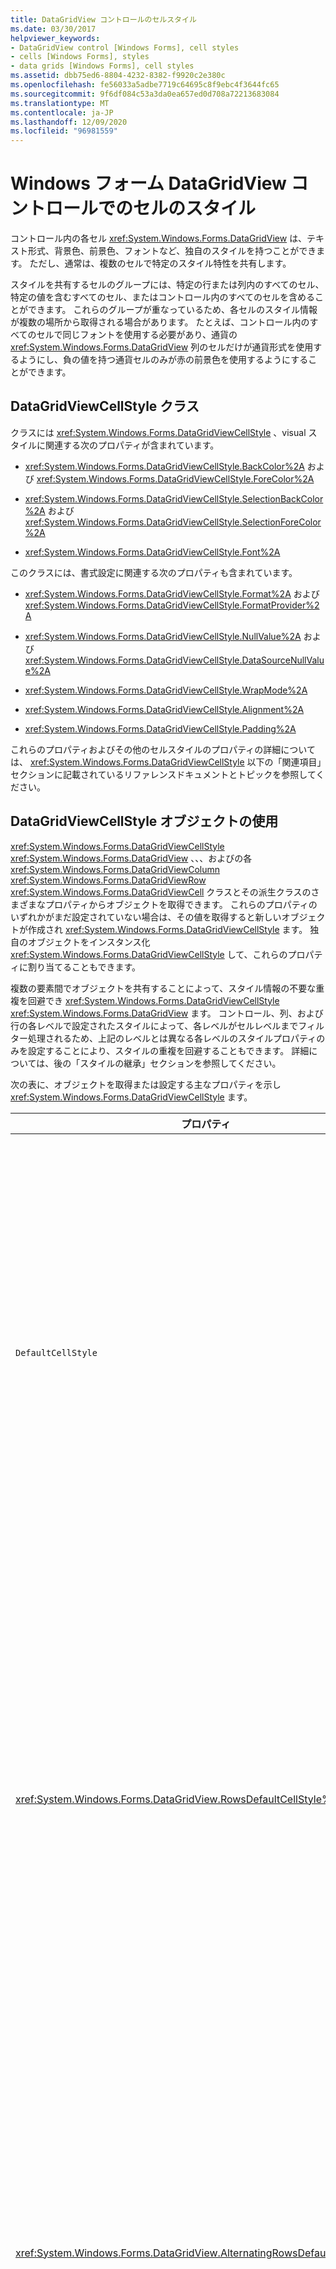 ```yaml
---
title: DataGridView コントロールのセルスタイル
ms.date: 03/30/2017
helpviewer_keywords:
- DataGridView control [Windows Forms], cell styles
- cells [Windows Forms], styles
- data grids [Windows Forms], cell styles
ms.assetid: dbb75ed6-8804-4232-8382-f9920c2e380c
ms.openlocfilehash: fe56033a5adbe7719c64695c8f9ebc4f3644fc65
ms.sourcegitcommit: 9f6df084c53a3da0ea657ed0d708a72213683084
ms.translationtype: MT
ms.contentlocale: ja-JP
ms.lasthandoff: 12/09/2020
ms.locfileid: "96981559"
---
```

# <a name="cell-styles-in-the-windows-forms-datagridview-control"></a>Windows フォーム DataGridView コントロールでのセルのスタイル
コントロール内の各セル <xref:System.Windows.Forms.DataGridView> は、テキスト形式、背景色、前景色、フォントなど、独自のスタイルを持つことができます。 ただし、通常は、複数のセルで特定のスタイル特性を共有します。  
  
 スタイルを共有するセルのグループには、特定の行または列内のすべてのセル、特定の値を含むすべてのセル、またはコントロール内のすべてのセルを含めることができます。 これらのグループが重なっているため、各セルのスタイル情報が複数の場所から取得される場合があります。 たとえば、コントロール内のすべてのセルで同じフォントを使用する必要があり、通貨の <xref:System.Windows.Forms.DataGridView> 列のセルだけが通貨形式を使用するようにし、負の値を持つ通貨セルのみが赤の前景色を使用するようにすることができます。  
  
## <a name="the-datagridviewcellstyle-class"></a>DataGridViewCellStyle クラス  
 クラスには <xref:System.Windows.Forms.DataGridViewCellStyle> 、visual スタイルに関連する次のプロパティが含まれています。  
  
- <xref:System.Windows.Forms.DataGridViewCellStyle.BackColor%2A> および <xref:System.Windows.Forms.DataGridViewCellStyle.ForeColor%2A>  
  
- <xref:System.Windows.Forms.DataGridViewCellStyle.SelectionBackColor%2A> および <xref:System.Windows.Forms.DataGridViewCellStyle.SelectionForeColor%2A>  
  
- <xref:System.Windows.Forms.DataGridViewCellStyle.Font%2A>  
  
 このクラスには、書式設定に関連する次のプロパティも含まれています。  
  
- <xref:System.Windows.Forms.DataGridViewCellStyle.Format%2A> および <xref:System.Windows.Forms.DataGridViewCellStyle.FormatProvider%2A>  
  
- <xref:System.Windows.Forms.DataGridViewCellStyle.NullValue%2A> および <xref:System.Windows.Forms.DataGridViewCellStyle.DataSourceNullValue%2A>  
  
- <xref:System.Windows.Forms.DataGridViewCellStyle.WrapMode%2A>  
  
- <xref:System.Windows.Forms.DataGridViewCellStyle.Alignment%2A>  
  
- <xref:System.Windows.Forms.DataGridViewCellStyle.Padding%2A>  
  
 これらのプロパティおよびその他のセルスタイルのプロパティの詳細については、 <xref:System.Windows.Forms.DataGridViewCellStyle> 以下の「関連項目」セクションに記載されているリファレンスドキュメントとトピックを参照してください。  
  
## <a name="using-datagridviewcellstyle-objects"></a>DataGridViewCellStyle オブジェクトの使用  
 <xref:System.Windows.Forms.DataGridViewCellStyle> <xref:System.Windows.Forms.DataGridView> 、、、およびの各 <xref:System.Windows.Forms.DataGridViewColumn> <xref:System.Windows.Forms.DataGridViewRow> <xref:System.Windows.Forms.DataGridViewCell> クラスとその派生クラスのさまざまなプロパティからオブジェクトを取得できます。 これらのプロパティのいずれかがまだ設定されていない場合は、その値を取得すると新しいオブジェクトが作成され <xref:System.Windows.Forms.DataGridViewCellStyle> ます。 独自のオブジェクトをインスタンス化 <xref:System.Windows.Forms.DataGridViewCellStyle> して、これらのプロパティに割り当てることもできます。  
  
 複数の要素間でオブジェクトを共有することによって、スタイル情報の不要な重複を回避でき <xref:System.Windows.Forms.DataGridViewCellStyle> <xref:System.Windows.Forms.DataGridView> ます。 コントロール、列、および行の各レベルで設定されたスタイルによって、各レベルがセルレベルまでフィルター処理されるため、上記のレベルとは異なる各レベルのスタイルプロパティのみを設定することにより、スタイルの重複を回避することもできます。 詳細については、後の「スタイルの継承」セクションを参照してください。  
  
 次の表に、オブジェクトを取得または設定する主なプロパティを示し <xref:System.Windows.Forms.DataGridViewCellStyle> ます。  
  
|プロパティ|クラス|説明|  
|--------------|-------------|-----------------|  
|`DefaultCellStyle`|<xref:System.Windows.Forms.DataGridView>、 <xref:System.Windows.Forms.DataGridViewColumn> 、 <xref:System.Windows.Forms.DataGridViewRow> 、およびの各派生クラス|コントロール全体 (ヘッダーセルを含む)、列、または行内のすべてのセルで使用される既定のスタイルを取得または設定します。|  
|<xref:System.Windows.Forms.DataGridView.RowsDefaultCellStyle%2A>|<xref:System.Windows.Forms.DataGridView>|コントロールのすべての行で使用される既定のセルスタイルを取得または設定します。 これには、ヘッダーセルは含まれません。|  
|<xref:System.Windows.Forms.DataGridView.AlternatingRowsDefaultCellStyle%2A>|<xref:System.Windows.Forms.DataGridView>|コントロールの交互の行で使用される既定のセルスタイルを取得または設定します。 元帳に似た効果を作成するために使用します。|  
|<xref:System.Windows.Forms.DataGridView.RowHeadersDefaultCellStyle%2A>|<xref:System.Windows.Forms.DataGridView>|コントロールの行ヘッダーによって使用される既定のセルスタイルを取得または設定します。 Visual スタイルが有効になっている場合、現在のテーマによってオーバーライドされます。|  
|<xref:System.Windows.Forms.DataGridView.ColumnHeadersDefaultCellStyle%2A>|<xref:System.Windows.Forms.DataGridView>|コントロールの列ヘッダーによって使用される既定のセルスタイルを取得または設定します。 Visual スタイルが有効になっている場合、現在のテーマによってオーバーライドされます。|  
|<xref:System.Windows.Forms.DataGridViewCell.Style%2A>|<xref:System.Windows.Forms.DataGridViewCell> および派生クラス|セルレベルで指定されたスタイルを取得または設定します。 これらのスタイルは、上位レベルから継承されたスタイルよりも優先されます。|  
|`InheritedStyle`|<xref:System.Windows.Forms.DataGridViewCell>、 <xref:System.Windows.Forms.DataGridViewRow> 、 <xref:System.Windows.Forms.DataGridViewColumn> 、およびの各派生クラス|上位レベルから継承されたスタイルを含む、セル、行、または列に現在適用されているすべてのスタイルを取得します。|  
  
 前述のように、 <xref:System.Windows.Forms.DataGridViewCellStyle> プロパティが以前に設定されていない場合、スタイルプロパティの値を取得すると、新しいオブジェクトが自動的にインスタンス化されます。 これらのオブジェクトを不必要に作成しないように、行クラスと列クラスにはプロパティがあり、プロパティ <xref:System.Windows.Forms.DataGridViewBand.HasDefaultCellStyle%2A> <xref:System.Windows.Forms.DataGridViewBand.DefaultCellStyle%2A> が設定されているかどうかを確認できます。 同様に、セルクラスには、 <xref:System.Windows.Forms.DataGridViewCell.HasStyle%2A> <xref:System.Windows.Forms.DataGridViewCell.Style%2A> プロパティが設定されているかどうかを示すプロパティがあります。  
  
 各スタイルプロパティには、コントロールに対応する *PropertyName* `Changed` イベントがあり <xref:System.Windows.Forms.DataGridView> ます。 行、列、およびセルの各プロパティの場合、イベントの名前は " `Row` "、" `Column` "、または " `Cell` " (など) で始まり <xref:System.Windows.Forms.DataGridView.RowDefaultCellStyleChanged> ます。 これらの各イベントは、対応するスタイルプロパティが別のオブジェクトに設定されている場合に発生し <xref:System.Windows.Forms.DataGridViewCellStyle> ます。 これらのイベントは、 <xref:System.Windows.Forms.DataGridViewCellStyle> スタイルプロパティからオブジェクトを取得し、そのプロパティ値を変更したときには発生しません。 セルスタイルオブジェクト自体への変更に応答するには、イベントを処理し <xref:System.Windows.Forms.DataGridView.CellStyleContentChanged> ます。  
  
## <a name="style-inheritance"></a>スタイルの継承  
 各は、その <xref:System.Windows.Forms.DataGridViewCell> プロパティから外観を取得し <xref:System.Windows.Forms.DataGridViewCell.InheritedStyle%2A> ます。 <xref:System.Windows.Forms.DataGridViewCellStyle>このプロパティによって返されるオブジェクトは、型のプロパティの階層から値を継承し <xref:System.Windows.Forms.DataGridViewCellStyle> ます。 これらのプロパティは、 <xref:System.Windows.Forms.DataGridViewCell.InheritedStyle%2A> ヘッダー以外のセルのが値を取得する順序で下に一覧表示されます。  
  
1. <xref:System.Windows.Forms.DataGridViewCell.Style%2A?displayProperty=nameWithType>  
  
2. <xref:System.Windows.Forms.DataGridViewRow.DefaultCellStyle%2A?displayProperty=nameWithType>  
  
3. <xref:System.Windows.Forms.DataGridView.AlternatingRowsDefaultCellStyle%2A?displayProperty=nameWithType> (インデックス番号が奇数の行のセルのみ)  
  
4. <xref:System.Windows.Forms.DataGridView.RowsDefaultCellStyle%2A?displayProperty=nameWithType>  
  
5. <xref:System.Windows.Forms.DataGridViewColumn.DefaultCellStyle%2A?displayProperty=nameWithType>  
  
6. <xref:System.Windows.Forms.DataGridView.DefaultCellStyle%2A?displayProperty=nameWithType>  
  
 行と列のヘッダーセルの場合、 <xref:System.Windows.Forms.DataGridViewCell.InheritedStyle%2A> プロパティは、指定された順序で、次のソースプロパティのリストの値によって設定されます。  
  
1. <xref:System.Windows.Forms.DataGridViewCell.Style%2A?displayProperty=nameWithType>  
  
2. <xref:System.Windows.Forms.DataGridView.ColumnHeadersDefaultCellStyle%2A?displayProperty=nameWithType> または <xref:System.Windows.Forms.DataGridView.RowHeadersDefaultCellStyle%2A?displayProperty=nameWithType>  
  
3. <xref:System.Windows.Forms.DataGridView.DefaultCellStyle%2A?displayProperty=nameWithType>  
  
 このプロセスを説明する図を次に示します。  
  
 ![DataGridViewCellStyle 型のプロパティ](./media/cell-styles-in-the-windows-forms-datagridview-control/datagridviewcells-inheritance-diagram.gif "DataGridViewCells 継承ダイアグラム")  
  
 また、特定の行と列によって継承されたスタイルにアクセスすることもできます。 Column プロパティは、 <xref:System.Windows.Forms.DataGridViewColumn.InheritedStyle%2A> 次のプロパティからその値を継承します。  
  
1. <xref:System.Windows.Forms.DataGridViewColumn.DefaultCellStyle%2A?displayProperty=nameWithType>  
  
2. <xref:System.Windows.Forms.DataGridView.DefaultCellStyle%2A?displayProperty=nameWithType>  
  
 Row プロパティは、 <xref:System.Windows.Forms.DataGridViewRow.InheritedStyle%2A> 次のプロパティからその値を継承します。  
  
1. <xref:System.Windows.Forms.DataGridViewRow.DefaultCellStyle%2A?displayProperty=nameWithType>  
  
2. <xref:System.Windows.Forms.DataGridView.AlternatingRowsDefaultCellStyle%2A?displayProperty=nameWithType> (インデックス番号が奇数の行のセルのみ)  
  
3. <xref:System.Windows.Forms.DataGridView.RowsDefaultCellStyle%2A?displayProperty=nameWithType>  
  
4. <xref:System.Windows.Forms.DataGridView.DefaultCellStyle%2A?displayProperty=nameWithType>  
  
 プロパティ <xref:System.Windows.Forms.DataGridViewCellStyle> によって返されるオブジェクトの各プロパティについて `InheritedStyle` 、プロパティ値は、対応するプロパティがクラスの既定値以外の値に設定されている、適切なリストの最初のセルスタイルから取得され <xref:System.Windows.Forms.DataGridViewCellStyle> ます。  
  
 次の表は、 <xref:System.Windows.Forms.DataGridViewCellStyle.ForeColor%2A> 例のセルのプロパティ値が、その親列から継承される方法を示しています。  
  
|型のプロパティ `DataGridViewCellStyle`|取得した `ForeColor` オブジェクトの値の例|  
|----------------------------------------------|----------------------------------------------------|  
|<xref:System.Windows.Forms.DataGridViewCell.Style%2A?displayProperty=nameWithType>|<xref:System.Drawing.Color.Empty?displayProperty=nameWithType>|  
|<xref:System.Windows.Forms.DataGridViewRow.DefaultCellStyle%2A?displayProperty=nameWithType>|<xref:System.Drawing.Color.Red%2A?displayProperty=nameWithType>|  
|<xref:System.Windows.Forms.DataGridView.AlternatingRowsDefaultCellStyle%2A?displayProperty=nameWithType>|<xref:System.Drawing.Color.Empty?displayProperty=nameWithType>|  
|<xref:System.Windows.Forms.DataGridView.RowsDefaultCellStyle%2A?displayProperty=nameWithType>|<xref:System.Drawing.Color.Empty?displayProperty=nameWithType>|  
|<xref:System.Windows.Forms.DataGridViewColumn.DefaultCellStyle%2A?displayProperty=nameWithType>|<xref:System.Drawing.Color.DarkBlue%2A?displayProperty=nameWithType>|  
|<xref:System.Windows.Forms.DataGridView.DefaultCellStyle%2A?displayProperty=nameWithType>|<xref:System.Drawing.Color.Black%2A?displayProperty=nameWithType>|  
  
 この場合、 <xref:System.Drawing.Color.Red%2A?displayProperty=nameWithType> セルの行の値は、リストの最初の実際の値になります。 これは、 <xref:System.Windows.Forms.DataGridViewCellStyle.ForeColor%2A> セルののプロパティ値になり <xref:System.Windows.Forms.DataGridViewCell.InheritedStyle%2A> ます。  
  
 次の図は、さまざまな <xref:System.Windows.Forms.DataGridViewCellStyle> プロパティが異なる場所から値を継承する方法を示しています。  
  
 ![DataGridView プロパティ&#45;値の継承](./media/cell-styles-in-the-windows-forms-datagridview-control/datagridviewcells-value-inheritance-diagram.gif "DataGridViewCells 値の継承ダイアグラム")  
  
 スタイルの継承を利用することで、複数の場所で同じ情報を指定しなくても、コントロール全体に適したスタイルを提供できます。  
  
 ヘッダーセルは、説明のとおりスタイル継承に参加しますが、コントロールのプロパティとプロパティによって返されるオブジェクトには、 <xref:System.Windows.Forms.DataGridView.ColumnHeadersDefaultCellStyle%2A> <xref:System.Windows.Forms.DataGridView.RowHeadersDefaultCellStyle%2A> <xref:System.Windows.Forms.DataGridView> プロパティによって返されるオブジェクトのプロパティ値をオーバーライドする初期プロパティ値があり <xref:System.Windows.Forms.DataGridView.DefaultCellStyle%2A> ます。 プロパティによって返されるオブジェクトに対して設定されたプロパティを <xref:System.Windows.Forms.DataGridView.DefaultCellStyle%2A> 行ヘッダーおよび列ヘッダーに適用する場合は、プロパティおよびプロパティによって返されるオブジェクトの対応するプロパティを、クラスに指定されている <xref:System.Windows.Forms.DataGridView.ColumnHeadersDefaultCellStyle%2A> 既定値に設定する必要があり <xref:System.Windows.Forms.DataGridView.RowHeadersDefaultCellStyle%2A> <xref:System.Windows.Forms.DataGridViewCellStyle> ます。  
  
> [!NOTE]
> 視覚スタイルが有効になっている場合、行ヘッダーと列ヘッダー (を除く <xref:System.Windows.Forms.DataGridView.TopLeftHeaderCell%2A> ) は、現在のテーマによって自動的にスタイルが設定され、これらのプロパティによって指定されたすべてのスタイルがオーバーライドされます。  
  
 <xref:System.Windows.Forms.DataGridViewButtonColumn>型、 <xref:System.Windows.Forms.DataGridViewImageColumn> 型、および <xref:System.Windows.Forms.DataGridViewCheckBoxColumn> 型も、column プロパティによって返されるオブジェクトの一部の値を初期化し <xref:System.Windows.Forms.DataGridViewColumn.DefaultCellStyle%2A> ます。 詳細については、これらの型のリファレンスドキュメントを参照してください。  
  
## <a name="setting-styles-dynamically"></a>動的なスタイル設定  
 特定の値を持つセルのスタイルをカスタマイズするには、イベントのハンドラーを実装し <xref:System.Windows.Forms.DataGridView.CellFormatting?displayProperty=nameWithType> ます。 このイベントのハンドラーは、型の引数を受け取り <xref:System.Windows.Forms.DataGridViewCellFormattingEventArgs> ます。 このオブジェクトには、書式設定されているセルの値をコントロール内のその位置と共に判断するためのプロパティが含まれてい <xref:System.Windows.Forms.DataGridView> ます。 このオブジェクトには、 <xref:System.Windows.Forms.DataGridViewCellFormattingEventArgs.CellStyle%2A> <xref:System.Windows.Forms.DataGridViewCell.InheritedStyle%2A> 書式設定されるセルのプロパティの値に初期化されるプロパティも含まれています。 セルスタイルのプロパティを変更して、セルの値と場所に適したスタイル情報を指定できます。  
  
> [!NOTE]
> <xref:System.Windows.Forms.DataGridView.RowPrePaint>イベントと <xref:System.Windows.Forms.DataGridView.RowPostPaint> イベントは、 <xref:System.Windows.Forms.DataGridViewCellStyle> イベントデータ内でもオブジェクトを受け取りますが、その場合は読み取り専用の行プロパティのコピーであるため、 <xref:System.Windows.Forms.DataGridViewRow.InheritedStyle%2A> 変更内容はコントロールに影響しません。  
  
 イベントやイベントなどのイベントに応じて、個々のセルのスタイルを動的に変更することもでき <xref:System.Windows.Forms.DataGridView.CellMouseEnter?displayProperty=nameWithType> <xref:System.Windows.Forms.DataGridView.CellMouseLeave> ます。 たとえば、イベントのハンドラーで、 <xref:System.Windows.Forms.DataGridView.CellMouseEnter> セルの背景色の現在の値 (セルのプロパティを通じて取得される) を格納 <xref:System.Windows.Forms.DataGridViewCell.Style%2A> し、マウスをポイントしたときにセルを強調表示する新しい色に設定することができます。 イベントのハンドラーでは、 <xref:System.Windows.Forms.DataGridView.CellMouseLeave> 背景色を元の値に戻すことができます。  
  
> [!NOTE]
> <xref:System.Windows.Forms.DataGridViewCell.Style%2A>特定のスタイル値が設定されているかどうかに関係なく、セルのプロパティに格納されている値をキャッシュすることが重要です。 スタイル設定を一時的に置き換える場合は、元の "設定なし" の状態に復元することで、そのセルが上位レベルからスタイル設定を継承するようになります。 スタイルが継承されているかどうかに関係なく、セルに対して実際に有効なスタイルを決定する必要がある場合は、セルのプロパティを使用し <xref:System.Windows.Forms.DataGridViewCell.InheritedStyle%2A> ます。  
  
## <a name="see-also"></a>関連項目

- <xref:System.Windows.Forms.DataGridView>
- <xref:System.Windows.Forms.DataGridViewCellStyle>
- <xref:System.Windows.Forms.DataGridView.AlternatingRowsDefaultCellStyle%2A?displayProperty=nameWithType>
- <xref:System.Windows.Forms.DataGridView.ColumnHeadersDefaultCellStyle%2A?displayProperty=nameWithType>
- <xref:System.Windows.Forms.DataGridView.DefaultCellStyle%2A?displayProperty=nameWithType>
- <xref:System.Windows.Forms.DataGridView.RowHeadersDefaultCellStyle%2A?displayProperty=nameWithType>
- <xref:System.Windows.Forms.DataGridView.RowsDefaultCellStyle%2A?displayProperty=nameWithType>
- <xref:System.Windows.Forms.DataGridViewBand.InheritedStyle%2A?displayProperty=nameWithType>
- <xref:System.Windows.Forms.DataGridViewRow.InheritedStyle%2A?displayProperty=nameWithType>
- <xref:System.Windows.Forms.DataGridViewColumn.InheritedStyle%2A?displayProperty=nameWithType>
- <xref:System.Windows.Forms.DataGridViewBand.DefaultCellStyle%2A?displayProperty=nameWithType>
- <xref:System.Windows.Forms.DataGridViewCell.InheritedStyle%2A?displayProperty=nameWithType>
- <xref:System.Windows.Forms.DataGridViewCell.Style%2A?displayProperty=nameWithType>
- <xref:System.Windows.Forms.DataGridView.CellFormatting?displayProperty=nameWithType>
- <xref:System.Windows.Forms.DataGridView.CellStyleContentChanged?displayProperty=nameWithType>
- <xref:System.Windows.Forms.DataGridView.RowPrePaint?displayProperty=nameWithType>
- <xref:System.Windows.Forms.DataGridView.RowPostPaint?displayProperty=nameWithType>
- [Windows フォームの DataGridView コントロールの基本的な書式設定およびスタイル設定](basic-formatting-and-styling-in-the-windows-forms-datagridview-control.md)
- [方法: Windows フォーム DataGridView コントロールの既定のセル スタイルを設定する](how-to-set-default-cell-styles-for-the-windows-forms-datagridview-control.md)
- [Windows フォーム DataGridView コントロールでのデータの書式設定](data-formatting-in-the-windows-forms-datagridview-control.md)
